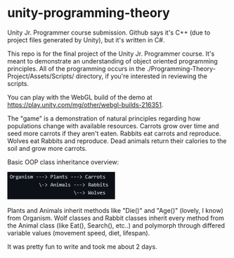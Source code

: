 # unity-programming-theory
Unity Jr. Programmer course submission. Github says it's C++ (due to project files generated by Unity), but it's written in C#.

This repo is for the final project of the Unity Jr. Programmer course. It's meant to demonstrate an understanding of object oriented programming principles. 
All of the programming occurs in the ./Programming-Theory-Project/Assets/Scripts/ directory, if you're interested in reviewing the scripts.

You can play with the WebGL build of the demo at https://play.unity.com/mg/other/webgl-builds-216351.

The "game" is a demonstration of natural principles regarding how populations change with available resources.
Carrots grow over time and seed more carrots if they aren't eaten. 
Rabbits eat carrots and reproduce. 
Wolves eat Rabbits and reproduce. 
Dead animals return their calories to the soil and grow more carrots.

Basic OOP class inheritance overview:

![alt text](https://github.com/jdstelly/unity-programming-theory/blob/main/OOP_I.png?raw=true "Class Inheritance Tree")
                      
Plants and Animals inherit methods like "Die()" and "Age()" (lovely, I know) from Organism. 
Wolf classes and Rabbit classes inherit every method from the Animal class (like Eat(), Search(), etc..) and polymorph through differed variable values (movement speed, diet, lifespan).

It was pretty fun to write and took me about 2 days.
